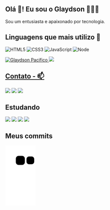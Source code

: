 ## Olá 👋! Eu sou o Glaydson 🧑🏽‍💻

<span>Sou um entusiasta e apaixonado por tecnologia.</span>


## Linguagens que mais utilizo 🚀
 
<div>
   
![HTML5](https://img.shields.io/badge/html%205-grey?style=for-the-badge&logo=html5&logoColor=white&labelColor=7159c1) ![CSS3](https://img.shields.io/badge/css%203-grey?style=for-the-badge&logo=css3&logoColor=white&labelColor=7159c1) ![JavaScript](https://img.shields.io/badge/-JavaScript-grey?style=for-the-badge&logo=javascript&logoColor=white&labelColor=7159c1) ![Node](https://img.shields.io/badge/-node-grey?style=for-the-badge&logo=node.js&logoColor=white&labelColor=7159c1)
  
</div>
<div> 
  <a href="#"><img width="350" src="https://github-readme-stats.vercel.app/api/top-langs/?username=GlaydsonPacifico&layout=compact&theme=dark&show_icons=true&hide_border=true&title_color=7159c1&" alt="Glaydson Pacifico" />
  <a href="#"><img src="https://github-readme-stats.vercel.app/api?username=GlaydsonPacifico&show_icons=true&count_private=true&theme=dark" width="350"</a>
</div>

## Contato - 📫
 
<a href="mailto:glaydson.pacifico@gmail.com">
<img src="https://img.shields.io/badge/Gmail-D14836?style=for-the-badge&logo=gmail&logoColor=black" /></a>

<a href="https://www.instagram.com/glaydson_/" alt="Instagram">
<img src="https://img.shields.io/badge/-Instagram-DF0174?style=for-the-badge&logo=instagram&logoColor=black"/></a>

<a href="https://www.linkedin.com/in/glaydson-pacifico-53199519a/" alt="Linkedin">
<img src="https://img.shields.io/badge/-Linkedin-0e76a8?style=for-the-badge&logo=Linkedin&logoColor=black" /></a>
  

  
## Estudando
<div>

<img width="30" src="https://cdn.jsdelivr.net/gh/devicons/devicon/icons/typescript/typescript-plain.svg" />
<img width="30" src="https://cdn.jsdelivr.net/gh/devicons/devicon/icons/react/react-original.svg" />
<img width="30" src="https://cdn.jsdelivr.net/gh/devicons/devicon/icons/mongodb/mongodb-original.svg" />
<img width="30" src="https://cdn.jsdelivr.net/gh/devicons/devicon/icons/postgresql/postgresql-original.svg" />

</div>
 
 ## Meus commits 

   ![Snake animation](https://github.com/GlaydsonPacifico/glaydsonpacifico/blob/output/github-contribution-grid-snake.svg)
